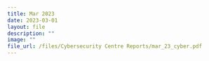 ```yaml
---
title: Mar 2023
date: 2023-03-01
layout: file
description: ""
image: ""
file_url: /files/Cybersecurity Centre Reports/mar_23_cyber.pdf
---
```

